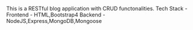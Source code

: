 This is a RESTful blog application with CRUD functonalities.
Tech Stack -
Frontend - HTML,Bootstrap4
Backend  - NodeJS,Express,MongoDB,Mongoose